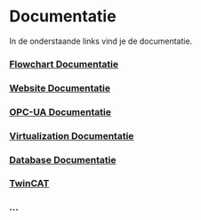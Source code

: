 # Documentatie

In de onderstaande links vind je de documentatie.

### [Flowchart Documentatie](pages/flowchart.md)
### [Website Documentatie](pages/Website.md)
### [OPC-UA Documentatie](pages/OPCUA.md)
### [Virtualization Documentatie](pages/Virtualization.md)
### [Database Documentatie](pages/Database.md)
### [TwinCAT](pages/TwinCAT.md)
### ...
